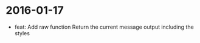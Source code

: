 2016-01-17
==========

  * feat: Add raw function
    Return the current message output including the styles
